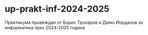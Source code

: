 # up-prakt-inf-2024-2025
Практикума провеждан от Борис Трохаров и Димо Йорданов за информатика през 2024-2025 година
